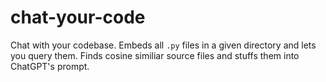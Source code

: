 # chat-your-code

Chat with your codebase.
Embeds all `.py` files in a given directory and lets you query them.
Finds cosine similiar source files and stuffs them into ChatGPT's prompt.

